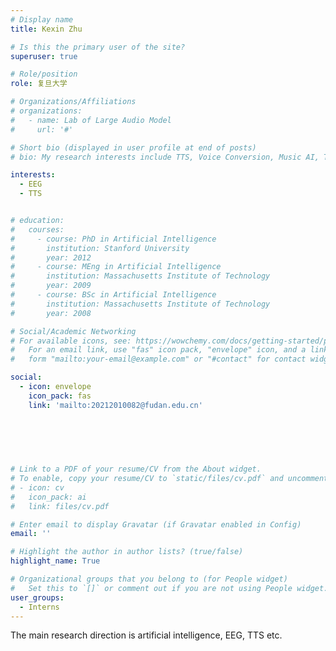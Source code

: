 ```yaml
---
# Display name
title: Kexin Zhu

# Is this the primary user of the site?
superuser: true

# Role/position
role: 复旦大学

# Organizations/Affiliations
# organizations:
#   - name: Lab of Large Audio Model
#     url: '#'

# Short bio (displayed in user profile at end of posts)
# bio: My research interests include TTS, Voice Conversion, Music AI, Talking Face.

interests:
  - EEG
  - TTS


# education:
#   courses:
#     - course: PhD in Artificial Intelligence
#       institution: Stanford University
#       year: 2012
#     - course: MEng in Artificial Intelligence
#       institution: Massachusetts Institute of Technology
#       year: 2009
#     - course: BSc in Artificial Intelligence
#       institution: Massachusetts Institute of Technology
#       year: 2008

# Social/Academic Networking
# For available icons, see: https://wowchemy.com/docs/getting-started/page-builder/#icons
#   For an email link, use "fas" icon pack, "envelope" icon, and a link in the
#   form "mailto:your-email@example.com" or "#contact" for contact widget.

social:
  - icon: envelope
    icon_pack: fas
    link: 'mailto:20212010082@fudan.edu.cn'
  
  


    
    
# Link to a PDF of your resume/CV from the About widget.
# To enable, copy your resume/CV to `static/files/cv.pdf` and uncomment the lines below.
# - icon: cv
#   icon_pack: ai
#   link: files/cv.pdf

# Enter email to display Gravatar (if Gravatar enabled in Config)
email: ''

# Highlight the author in author lists? (true/false)
highlight_name: True

# Organizational groups that you belong to (for People widget)
#   Set this to `[]` or comment out if you are not using People widget.
user_groups:
  - Interns
---
```


The main research direction is artificial intelligence, EEG, TTS etc.